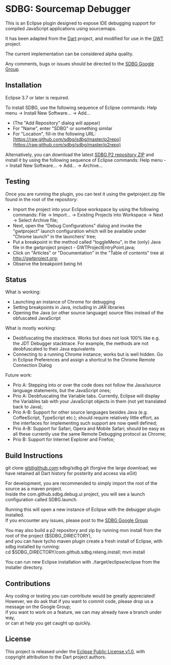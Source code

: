 # SDBG: Sourcemap Debugger

This is an Eclipse plugin designed to expose IDE debugging support for compiled JavaScript applications using sourcemaps.

It has been adapted from the [Dart](http://dartlang.org) project, and modified for use in the [GWT](http://gwtproject.org) project.

The current implementation can be considered alpha quality.

Any comments, bugs or issues should be directed to the [SDBG Google Group](https://groups.google.com/d/forum/sdbg).

## Installation

Eclipse 3.7 or later is required.

To install SDBG, use the following sequence of Eclipse commands: Help menu -> Install New Software... -> Add...
- (The "Add Repository" dialog will appear)
- For "Name", enter "SDBG" or something similar
- For "Location", fill-in the following URL: [https://raw.github.com/sdbg/sdbg/master/p2repo](https://raw.github.com/sdbg/sdbg/master/p2repo)

Alternatively, you can download the latest [SDBG P2 repository ZIP](https://github.com/sdbg/sdbg/releases) and install it by using the following sequence of Eclipse commands:
Help menu -> Install New Software... -> Add... -> Archive...

## Testing

Once you are running the plugin, you can test it using the gwtproject.zip file found in the root of the repository: 
- Import the project into your Eclipse workspace by using the following commands: File -> Import... -> Existing Projects into Workspace -> Next -> Select Archive file;
- Next, open the "Debug Configurations" dialog and invoke the "gwtproject" launch configuration which will be available under "Chrome launch" in the launchers' tree;
- Put a breakpoint in the method called "toggleMenu", in the (only) Java file in the gwtproject project - GWTProjectEntryPoint.java;  
- Click on "Articles" or "Documentation" in the "Table of contents" tree at http://gwtproject.org;
- Observe the breakpoint being hit

## Status

What is working:
- Launching an instance of Chrome for debugging
- Setting breakpoints in Java, including in JAR libraries
- Opening the Java (or other source language) source files instead of the obfuscated JavaScript

What is mostly working:
- Deobfuscating the stacktrace. Works but does not look 100% like e.g. the JDT Debugger stacktrace. For example, the methods are not deobfuscated to their Java equivalents
- Connecting to a running Chrome instance; works but is well hidden. Go in Eclipse Preferences and assign a shortcut to the Chrome Remote Connection Dialog

Future work:
- Prio A: Stepping into or over the code does not follow the Java/source language statements, but the JavaScript ones;
- Prio A: Deobfuscating the Variable tabs. Currently, Eclipse will display the Variables tab with your JavaScript objects in them (not yet translated back to Java);
- Prio A-B: Support for other source languages besides Java (e.g. CoffeeScript, TypeScript etc.); should require relatively little effort, as the interfaces for implementing such support are now qwell defined;
- Prio A-B: Support for Safari, Opera and Mobile Safari; should be easy as all these currently use the same Remote Debugging protocol as Chrome;
- Prio B: Support for Internet Explorer and Firefox;

## Build Instructions

git clone git@github.com:sdbg/sdbg.git
(forgive the large download; we have retained all Dart history for posterity and access via eGit)

For development, you are recommended to simply import the root of the source as a maven project.  
Inside the com.github.sdbg.debug.ui project, you will see a launch configuration called SDBG.launch.

Running this will open a new instance of Eclipse with the debugger plugin installed.  
If you encounter any issues, please post to the [SDBG Google Group](https://groups.google.com/d/forum/sdbg)

You may also build a p2 repository and zip by running mvn install from the root of the project ($SDBG_DIRECTORY),  
and you can have tycho maven plugin create a fresh install of Eclipse, with sdbg installed by running:  
cd $SDBG_DIRECTORY/com.github.sdbg.releng.install; mvn install

You can run new Eclipse installation with ./target/eclipse/eclipse from the installer directory.

## Contributions

Any coding or testing you can contribute would be greatly appreciated!  
However, we do ask that if you want to commit code, please drop us a message on the Google Group;  
if you want to work on a feature, we can may already have a branch under way,  
or can at help you get caught up quickly.

## License

This project is released under the [Eclipse Public License v1.0](http://www.eclipse.org/legal/epl-v10.html), with copyright attribution to the Dart project authors.

